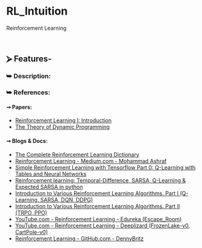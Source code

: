 # RL_Intuition
Reinforcement Learning

<br/>

## ⮚ Features-
### ⮩ Description:

### ⮩ References:
#### ➞ Papers:
* [Reinforcement Learning I: Introduction](http://citeseerx.ist.psu.edu/viewdoc/download;jsessionid=947C1C78AE35225DD1928F05EB6F010B?doi=10.1.1.32.7692&rep=rep1&type=pdf)
* [The Theory of Dynamic Programming](https://www.rand.org/pubs/papers/P550.html)

#### ➞ Blogs & Docs:
* [The Complete Reinforcement Learning Dictionary](https://towardsdatascience.com/the-complete-reinforcement-learning-dictionary-e16230b7d24e)
* [Reinforcement Learning - Medium.com - Mohammad Ashraf](https://medium.com/@m.elsersy96)
* [Simple Reinforcement Learning with Tensorflow Part 0: Q-Learning with Tables and Neural Networks](https://medium.com/emergent-future/simple-reinforcement-learning-with-tensorflow-part-0-q-learning-with-tables-and-neural-networks-d195264329d0)
* [Reinforcement learning: Temporal-Difference, SARSA, Q-Learning & Expected SARSA in python](https://towardsdatascience.com/reinforcement-learning-temporal-difference-sarsa-q-learning-expected-sarsa-on-python-9fecfda7467e)
* [Introduction to Various Reinforcement Learning Algorithms. Part I (Q-Learning, SARSA, DQN, DDPG)](https://towardsdatascience.com/introduction-to-various-reinforcement-learning-algorithms-i-q-learning-sarsa-dqn-ddpg-72a5e0cb6287)
* [Introduction to Various Reinforcement Learning Algorithms. Part II (TRPO, PPO)](https://towardsdatascience.com/introduction-to-various-reinforcement-learning-algorithms-part-ii-trpo-ppo-87f2c5919bb9)
* [YouTube.com - Reinforcement Learning - Edureka (Escape_Room)](https://www.youtube.com/watch?v=LzaWrmKL1Z4)
* [YouTube.com - Reinforcement Learning - Deeplizard (FrozenLake-v0, CartPole-v0)](https://www.youtube.com/playlist?list=PLZbbT5o_s2xoWNVdDudn51XM8lOuZ_Njv)
* [Reinforcement Learning - GitHub.com - DennyBritz](https://github.com/dennybritz/reinforcement-learning)
